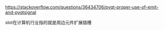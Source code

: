 https://stackoverflow.com/questions/36434706/pyqt-proper-use-of-emit-and-pyqtsignal   

slot在计算机行业指的就是周边元件扩展插槽

